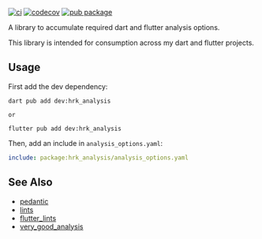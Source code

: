 [![ci](https://github.com/hrishikesh-kadam/hrk_analysis.dart/actions/workflows/ci.yaml/badge.svg)](https://github.com/hrishikesh-kadam/hrk_analysis.dart/actions/workflows/ci.yaml)
[![codecov](https://codecov.io/gh/hrishikesh-kadam/hrk_analysis.dart/branch/main/graph/badge.svg)](https://codecov.io/gh/hrishikesh-kadam/hrk_analysis.dart)
[![pub package](https://img.shields.io/pub/v/hrk_analysis.svg)](https://pub.dev/packages/hrk_analysis)

A library to accumulate required dart and flutter analysis options.

This library is intended for consumption across my dart and flutter projects.

## Usage

First add the dev dependency:  

```console
dart pub add dev:hrk_analysis

or

flutter pub add dev:hrk_analysis
```

Then, add an include in `analysis_options.yaml`:  

```yaml
include: package:hrk_analysis/analysis_options.yaml
```

## See Also

- [pedantic][]
- [lints][]
- [flutter_lints][]
- [very_good_analysis][]


[pedantic]: https://github.com/google/pedantic
[lints]: https://github.com/dart-lang/lints
[flutter_lints]: https://github.com/flutter/packages/tree/main/packages/flutter_lints
[very_good_analysis]: https://github.com/VeryGoodOpenSource/very_good_analysis
